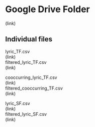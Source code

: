 # Google Drive Folder
(link)

## Individual files
lyric_TF.csv <br>
(link) <br>
filtered_lyric_TF.csv <br>
(link) <br>

cooccurring_lyric_TF.csv <br>
(link) <br>
filtered_cooccurring_TF.csv <br>
(link) <br>

lyric_SF.csv <br>
(link) <br>
filtered_lyric_SF.csv <br>
(link)
